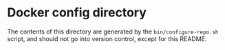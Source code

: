 # Docker config directory

The contents of this directory are generated by the `bin/configure-repo.sh` script, and should not go into version control, except for this README.
